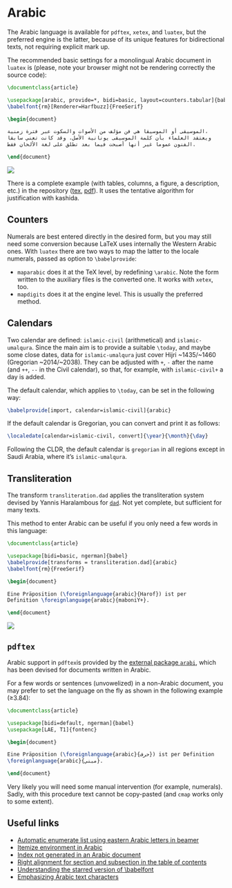 # Arabic

The Arabic language is available for `pdftex`, `xetex`, and `luatex`, but the
preferred engine is the latter, because of its unique features for
bidirectional texts, not requiring explicit mark up.

The recommended basic settings for a monolingual Arabic document in
`luatex` is (please, note your browser might not be rendering correctly
the source code):
```tex
\documentclass{article}

\usepackage[arabic, provide=*, bidi=basic, layout=counters.tabular]{babel}
\babelfont{rm}[Renderer=Harfbuzz]{FreeSerif}

\begin{document}

الموسيقى أو الموسيقا هي فن مؤلف من الأصوات والسكوت عبر فترة زمنية،
ويعتقد العلماء بأن كلمة الموسيقى يونانية الأصل، وقد كانت تعني سابقا
الفنون عموما غير أنها أصبحت فيما بعد تطلق على لغة الألحان فقط.

\end{document}
```

![](https://user-images.githubusercontent.com/1314536/97981471-a6943300-1dd2-11eb-8f13-3fb5c20dc355.png)

There is a complete example (with tables, columns, a figure, a
description, etc.) in the repository
([tex](https://github.com/latex3/babel/blob/main/samples/lua-arabic.tex), 
[pdf](https://github.com/latex3/babel/blob/main/samples/lua-arabic.pdf)).
It uses the tentative algorithm for justification with kashida.

## Counters

Numerals are best entered directly in the desired
form, but you may still need some conversion because LaTeX uses internally
the Western Arabic ones. With `luatex` there are two ways to map the
latter to the locale numerals, passed as option to `\babelprovide`:
* `maparabic` does it at the TeX level, by redefining `\arabic`. Note
  the form written to the auxiliary files is the converted one. It works
  with `xetex`, too.
* `mapdigits` does it at the engine level. This is
  usually the preferred method.
  
## Calendars

Two calendar are defined: `islamic-civil` (arithmetical) and
`islamic-umalqura`. Since the main aim is to provide a suitable
`\today`, and maybe some close dates, data for `islamic-umalqura` just
cover Hijri ~1435/~1460 (Gregorian ~2014/~2038). They can be adjusted
with `+`, `-` after the name (and `++`, `--` in the Civil calendar), so
that, for example, with `islamic-civil+` a day is added.

The default calendar, which applies to `\today`, can be set in the
following way:
```tex
\babelprovide[import, calendar=islamic-civil]{arabic}
```
If the default calendar is Gregorian, you can convert and print it as follows:
```tex
\localedate[calendar=islamic-civil, convert]{\year}{\month}{\day}
```

Following the CLDR, the default calendar is `gregorian` in all regions
except in Saudi Arabia, where it’s `islamic-umalqura`.

## Transliteration 

The transform `transliteration.dad` applies the transliteration system
devised by Yannis Haralambous for
[`dad`](http://mirrors.ctan.org/language/arabic/dad/dad-user-guide.pdf).
Not yet complete, but sufficient for many texts. 

This method to enter Arabic can be useful if you only need a few words
in this language:
```tex
\documentclass{article}

\usepackage[bidi=basic, ngerman]{babel}
\babelprovide[transforms = transliteration.dad]{arabic}
\babelfont{rm}{FreeSerif}

\begin{document}

Eine Präposition (\foreignlanguage{arabic}{Harof}) ist per
Definition \foreignlanguage{arabic}{maboniY+}.

\end{document}
```
![](../media/arabic-sample-dad.png)

## `pdftex`

Arabic support in `pdftex`is provided by the [external package
`arabi`](https://ctan.org/pkg/arabi), which has been devised for
documents written in Arabic.

For a few words or sentences (unvowelized) in a non-Arabic document,
you may prefer to set the language on the fly as shown in the following
example (≥3.84):
```tex
\documentclass{article}

\usepackage[bidi=default, ngerman]{babel}
\usepackage[LAE, T1]{fontenc}

\begin{document}

Eine Präposition (\foreignlanguage{arabic}{حرف}) ist per Definition
\foreignlanguage{arabic}{مبني}.

\end{document}
```
Very likely you will need some manual intervention (for example,
numerals). Sadly, with this procedure text cannot be copy-pasted (and
`cmap` works only to some extent).
 
## Useful links

* [Automatic enumerate list using eastern Arabic letters in beamer](https://tex.stackexchange.com/a/599846/5735)
* [Itemize environment in Arabic](https://tex.stackexchange.com/a/528562/5735)
* [Index not generated in an Arabic document](https://tex.stackexchange.com/a/506482/5735)
* [Right alignment for section and subsection in the table of contents](https://tex.stackexchange.com/a/587584/5735)
* [Understanding the starred version of \babelfont](https://tex.stackexchange.com/a/603925/5735)
* [Emphasizing Arabic text characters](https://tex.stackexchange.com/questions/528341/emphasizing-arabic-text-characters)


